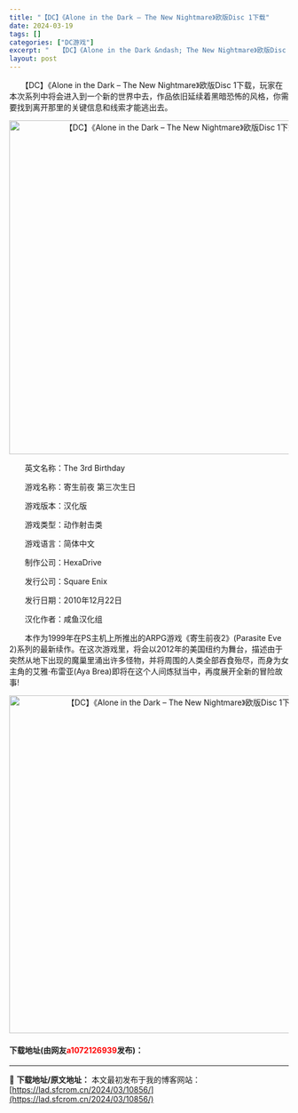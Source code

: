 ```yaml
---
title: "【DC】《Alone in the Dark – The New Nightmare》欧版Disc 1下载"
date: 2024-03-19
tags: []
categories: ["DC游戏"]
excerpt: "　　【DC】《Alone in the Dark &ndash; The New Nightmare》欧版Disc 1下载，玩家在本次系列中将会进入到一个新的世界中去，作品依旧延续着黑暗恐怖的风格，你需要找到离开那里的关键信息和线索才能逃出去。 　　英文名称：The 3rd Birthday 　　游&hellip;"
layout: post
---
```


 <p>　　【DC】《Alone in the Dark &ndash; The New Nightmare》欧版Disc 1下载，玩家在本次系列中将会进入到一个新的世界中去，作品依旧延续着黑暗恐怖的风格，你需要找到离开那里的关键信息和线索才能逃出去。</p> <p align="center"><img align="" border="0" src="https://lad.sfcrom.cn/wp-content/uploads/2024/03/20240319_65f9b037536e9.png" width="601" alt="【DC】《Alone in the Dark – The New Nightmare》欧版Disc 1下载" /></p> <p>　　英文名称：The 3rd Birthday</p> <p>　　游戏名称：寄生前夜 第三次生日</p> <p>　　游戏版本：汉化版</p> <p>　　游戏类型：动作射击类</p> <p>　　游戏语言：简体中文</p> <p>　　制作公司：HexaDrive</p> <p>　　发行公司：Square Enix</p> <p>　　发行日期：2010年12月22日</p> <p>　　汉化作者：咸鱼汉化组</p> <p>　　本作为1999年在PS主机上所推出的ARPG游戏《寄生前夜2》(Parasite Eve 2)系列的最新续作。在这次游戏里，将会以2012年的美国纽约为舞台，描述由于突然从地下出现的魔巢里涌出许多怪物，并将周围的人类全部吞食殆尽，而身为女主角的艾雅&middot;布雷亚(Aya Brea)即将在这个人间炼狱当中，再度展开全新的冒险故事!</p> <p align="center"><img align="" border="0" src="https://lad.sfcrom.cn/wp-content/uploads/2024/03/20240319_65f9b03800392.png" width="608" alt="【DC】《Alone in the Dark – The New Nightmare》欧版Disc 1下载" /></p> <p><h4>下载地址(由网友<font color="red">a1072126939</font>发布)：</h4></p> 

---
📖 **下载地址/原文地址：** 本文最初发布于我的博客网站：[https://lad.sfcrom.cn/2024/03/10856/](https://lad.sfcrom.cn/2024/03/10856/)
